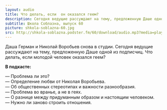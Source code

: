 ```yaml
---
layout: audio
title: Что делать, если  он оказался геем?
description: Сегодня ведущие рассуждают на тему, предложенную Даше одной из подписчиц. 
subtitle: Школа Соблазна, выпуск 60
picture: shkola-soblazna-60.jpg
src: http://shkola-soblazna.podster.fm/60/download/audio.mp3?media=player
---
```


Даша Герман и Николай Воробьев снова в студии. Сегодня ведущие рассуждают на тему, предложенную Даше одной из подписчиц. Что делать, если молодой человек оказался геем?

**В подкасте:**

— Проблема ли это?  
 — Определение любви от Николая Воробьева.  
 — Об общественных стереотипах и важности разнообразия.  
 — Проблема во вранье, а не в геях.  
 — О разнице между придуманным образом и настоящим человеком.  
 — Нужно ли заново строить отношения.   
